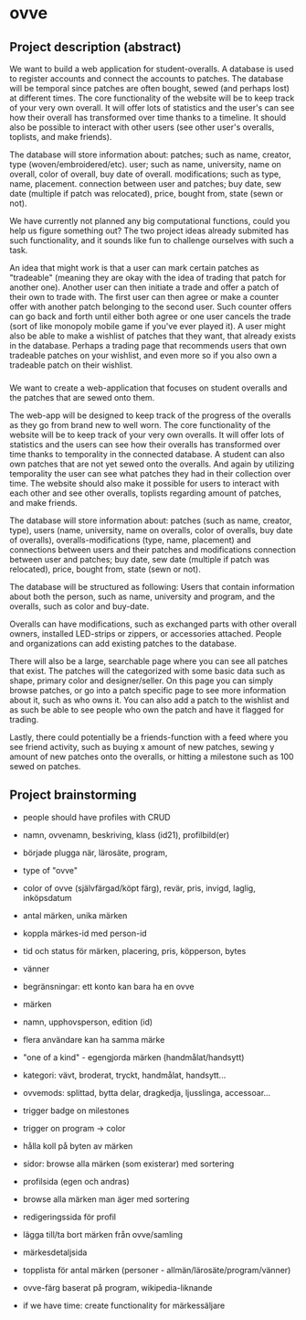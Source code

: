 # ovve
## Project description (abstract)
We want to build a web application for student-overalls. A database is used to register accounts and connect the accounts to patches. The database will be temporal since patches are often bought, sewed (and perhaps lost) at different times. The core functionality of the website will be to keep track of your very own overall. It will offer lots of statistics and the user's can see how their overall has transformed over time thanks to a timeline. It should also be possible to interact with other users (see other user's overalls, toplists, and make friends).

The database will store information about:
patches; such as name, creator, type (woven/embroidered/etc).
user; such as name, university, name on overall, color of overall, buy date of overall.
modifications; such as type, name, placement.
connection between user and patches; buy date, sew date (multiple if patch was relocated), price, bought from, state (sewn or not).

We have currently not planned any big computational functions, could you help us figure something out? The two project ideas already submited has such functionality, and it sounds like fun to challenge ourselves with such a task.

An idea that might work is that a user can mark certain patches as "tradeable" (meaning they are okay with the idea of trading that patch for another one). Another user can then initiate a trade and offer a patch of their own to trade with. The first user can then agree or make a counter offer with another patch belonging to the second user. Such counter offers can go back and forth until either both agree or one user cancels the trade (sort of like monopoly mobile game if you've ever played it). A user might also be able to make a wishlist of patches that they want, that already exists in the database. Perhaps a trading page that recommends users that own tradeable patches on your wishlist, and even more so if you also own a tradeable patch on their wishlist.

###

We want to create a web-application that focuses on student overalls and the patches that are sewed onto them.

The web-app will be designed to keep track of the progress of the overalls as they go from brand new to well worn. The core functionality of the website will be to keep track of your very own overalls. It will offer lots of statistics and the users can see how their overalls has transformed over time thanks to temporality in the connected database. A student can also own patches that are not yet sewed onto the overalls. And again by utilizing temporality the user can see what patches they had in their collection over time. The website should also make it possible for users to interact with each other and see other overalls, toplists regarding amount of patches, and make friends.

The database will store information about:
patches (such as name, creator, type), users (name, university, name on overalls, color of overalls, buy date of overalls), overalls-modifications (type, name, placement) and connections between users and their patches and modifications
connection between user and patches; buy date, sew date (multiple if patch was relocated), price, bought from, state (sewn or not).

The database will be structured as following:
Users that contain information about both the person, such as name, university and program, and the overalls, such as color and buy-date.

Overalls can have modifications, such as exchanged parts with other overall owners, installed LED-strips or zippers, or accessories attached. 
People and organizations can add existing patches to the database.


There will also be a large, searchable page where you can see all patches that exist. The patches will the categorized with some basic data such as shape, primary color and designer/seller. On this page you can simply browse patches, or go into a patch specific page to see more information about it, such as who owns it. You can also add a patch to the wishlist and as such be able to see people who own the patch and have it flagged for trading.



Lastly, there could potentially be a friends-function with a feed where you see friend activity, such as buying x amount of new patches, sewing y amount of new patches onto the overalls, or hitting a milestone such as 100 sewed on patches.


## Project brainstorming
- people should have profiles with CRUD
- namn, ovvenamn, beskriving, klass (id21), profilbild(er)
- började plugga när, lärosäte, program,
- type of "ovve"
- color of ovve (självfärgad/köpt färg), revär, pris, invigd, laglig, inköpsdatum
- antal märken, unika märken
- koppla märkes-id med person-id
- tid och status för märken, placering, pris, köpperson, bytes
- vänner
- begränsningar: ett konto kan bara ha en ovve

- märken
- namn, upphovsperson, edition (id)
- flera användare kan ha samma märke
- "one of a kind" - egengjorda märken (handmålat/handsytt)
- kategori: vävt, broderat, tryckt, handmålat, handsytt...

- ovvemods: splittad, bytta delar, dragkedja, ljusslinga, accessoar...

- trigger badge on milestones
- trigger on program -> color

- hålla koll på byten av märken

- sidor: browse alla märken (som existerar) med sortering
- profilsida (egen och andras)
- browse alla märken man äger med sortering
- redigeringssida för profil
- lägga till/ta bort märken från ovve/samling
- märkesdetaljsida
- topplista för antal märken (personer - allmän/lärosäte/program/vänner)
- ovve-färg baserat på program, wikipedia-liknande

- if we have time: create functionality for märkessäljare
